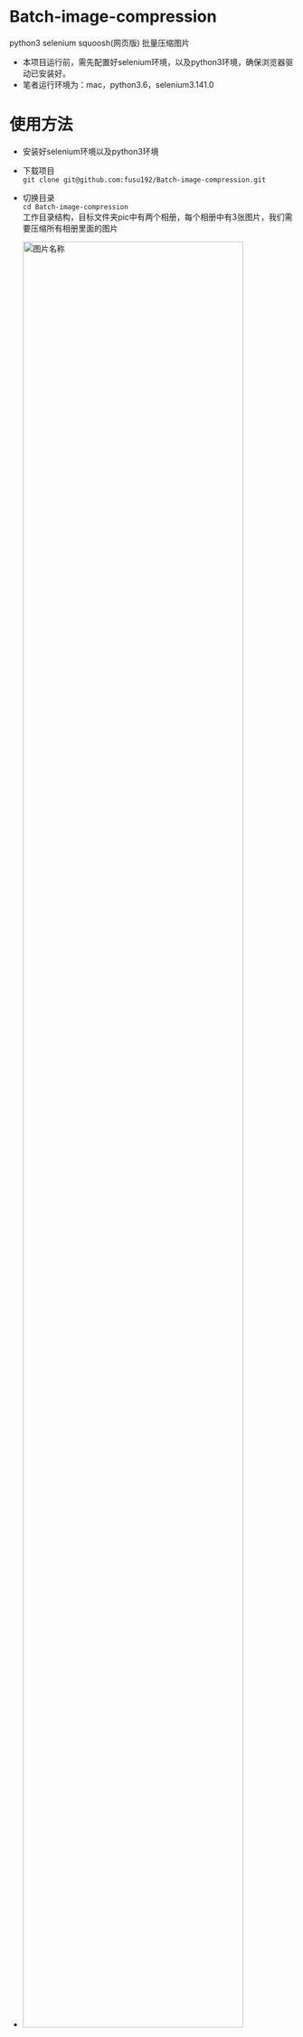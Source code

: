 # Batch-image-compression
python3 selenium squoosh(网页版) 批量压缩图片

- 本项目运行前，需先配置好selenium环境，以及python3环境，确保浏览器驱动已安装好。
- 笔者运行环境为：mac，python3.6，selenium3.141.0

# 使用方法
- 安装好selenium环境以及python3环境
- 下载项目<br>
```git clone git@github.com:fusu192/Batch-image-compression.git```
- 切换目录<br>
```cd Batch-image-compression```<br>
工作目录结构，目标文件夹pic中有两个相册，每个相册中有3张图片，我们需要压缩所有相册里面的图片
- <img src="https://img2020.cnblogs.com/blog/1011634/202009/1011634-20200923205316536-1982696890.png" width = "90%" height = "90%" alt="图片名称" />
- 运行代码<br>
```python3 compress_pic.py```

- 压缩过程视频链接<br>（https://v.kuaishou.com/60ZJzZ）
- 具体步骤可参考以下博客<br>（https://www.cnblogs.com/sea-stream/p/13721105.html）
